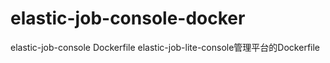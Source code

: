 # elastic-job-console-docker
elastic-job-console Dockerfile
elastic-job-lite-console管理平台的Dockerfile
